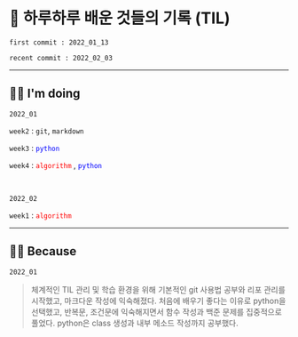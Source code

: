 <html>

<head>

# 🚣 하루하루 배운 것들의 기록 (TIL)

`first commit : 2022_01_13`

`recent commit : 2022_02_03`

</head>

<hr>

<body>

## 🙋‍♂️ I'm doing

`2022_01`

`week2` : `git`, `markdown`

`week3` : <span style="color:blue">`python` </span>

`week4` : <span style="color:red">`algorithm` </span>, <span style="color:blue">`python` </span>

<br>

`2022_02`

`week1` : <span style="color:red">`algorithm` </span>

<hr>

## 💁‍♂️ Because

`2022_01`

>  체계적인 TIL 관리 및 학습 환경을 위해 기본적인 git 사용법 공부와 리포 관리를 시작했고, 마크다운 작성에 익숙해졌다. 처음에 배우기 좋다는 이유로 python을 선택했고, 반복문, 조건문에 익숙해지면서 함수 작성과 백준 문제를 집중적으로 풀었다. python은 class 생성과 내부 메소드 작성까지 공부했다.

</body>

</html>
